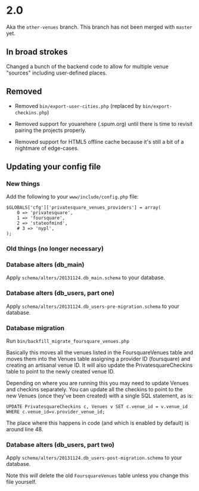 # 2.0

Aka the `other-venues` branch. This branch has not been merged with `master` yet.

## In broad strokes

Changed a bunch of the backend code to allow for multiple venue "sources"
including user-defined places.

## Removed

* Removed `bin/export-user-cities.php` (replaced by `bin/export-checkins.php`)

* Removed support for youarehere (.spum.org) until there is time to revisit
  pairing the projects properly.

* Removed support for HTML5 offline cache because it's still a bit of a
  nightmare of edge-cases.

## Updating your config file

### New things

Add the following to your `www/include/config.php` file:

	$GLOBALS['cfg']['privatesquare_venues_providers'] = array(
		0 => 'privatesquare',
		1 => 'foursquare',
		2 => 'stateofmind',
		# 3 => 'nypl',
	);

### Old things (no longer necessary)

### Database alters (db_main)

Apply `schema/alters/20131124.db_main.schema` to your database.

### Database alters (db_users, part one)

Apply `schema/alters/20131124.db_users-pre-migration.schema` to your database.

### Database migration

Run `bin/backfill_migrate_foursquare_venues.php`

Basically this moves all the venues listed in the FoursquareVenues table and
moves them into the Venues table assigning a provider ID (foursquare) and 
creating an artisanal venue ID. It will also update the PrivatesquareCheckins
table to point to the newly created venue ID.

Depending on where you are running this you may need to update Venues and checkins
separately. You can update all the checkins to point to the new Venues (once they've
been created) with a single SQL statement, as is:

	UPDATE PrivatesquareCheckins c, Venues v SET c.venue_id = v.venue_id WHERE c.venue_id=v.provider_venue_id;

The place where this happens in code (and which is enabled by default) is around
line 48.

### Database alters (db_users, part two)

Apply `schema/alters/20131124.db_users-post-migration.schema` to your database.

Note this *will* delete the old `FoursquareVenues` table unless you change this
file yourself.
